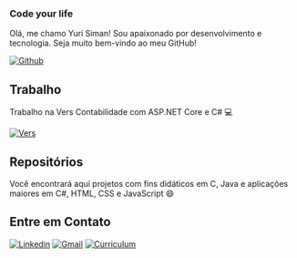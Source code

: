 ### Code your life

Olá, me chamo Yuri Siman! Sou apaixonado por desenvolvimento e tecnologia. Seja muito bem-vindo ao meu GitHub!  

[![Github](https://img.shields.io/badge/github-profile-%237159c1?style=for-the-badge&logo=github)](https://github.com/YuriSiman)

## Trabalho 

Trabalho na Vers Contabilidade com ASP.NET Core e C# :computer:  

[![Vers](https://img.shields.io/badge/vers%20contabilidade-job-%233776AB?style=for-the-badge&logo=v)](https://www.verscontabilidade.com.br/)

## Repositórios

Você encontrará aqui projetos com fins didáticos em C, Java e aplicações maiores em C#, HTML, CSS e JavaScript 😄

## Entre em Contato

[![Linkedin](https://img.shields.io/badge/linkedin-social-%230077B5?style=for-the-badge&logo=linkedin)](https://www.linkedin.com/in/yurisiman/)
[![Gmail](https://img.shields.io/badge/gmail-contact-%23D14836?style=for-the-badge&logo=gmail)](mailto:yurisimannogueira@gmail.com)
[![Curriculum](https://img.shields.io/badge/site-curriculum-%23563D7C?style=for-the-badge&logo=bootstrap)](http://yurisiman.surge.sh/)

